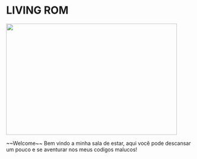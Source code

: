 <p align="center">
   <h1>LIVING ROM</h1>
   <img width="460" height="300" src="https://vignette.wikia.nocookie.net/joke-battles/images/c/c5/Bed.png/revision/latest/scale-to-width-down/340?cb=20170919075325"> 
</p>
~~Welcome~~ Bem vindo a minha sala de estar, aqui você pode descansar um pouco e se aventurar nos meus codigos malucos!

